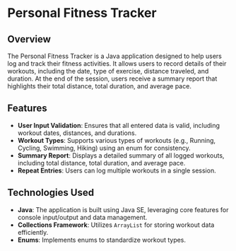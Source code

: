 # Personal Fitness Tracker

## Overview

The Personal Fitness Tracker is a Java application designed to help users log and track their fitness activities. It allows users to record details of their workouts, including the date, type of exercise, distance traveled, and duration. At the end of the session, users receive a summary report that highlights their total distance, total duration, and average pace.

## Features

- **User Input Validation**: Ensures that all entered data is valid, including workout dates, distances, and durations.
- **Workout Types**: Supports various types of workouts (e.g., Running, Cycling, Swimming, Hiking) using an enum for consistency.
- **Summary Report**: Displays a detailed summary of all logged workouts, including total distance, total duration, and average pace.
- **Repeat Entries**: Users can log multiple workouts in a single session.

## Technologies Used

- **Java**: The application is built using Java SE, leveraging core features for console input/output and data management.
- **Collections Framework**: Utilizes `ArrayList` for storing workout data efficiently.
- **Enums**: Implements enums to standardize workout types.
